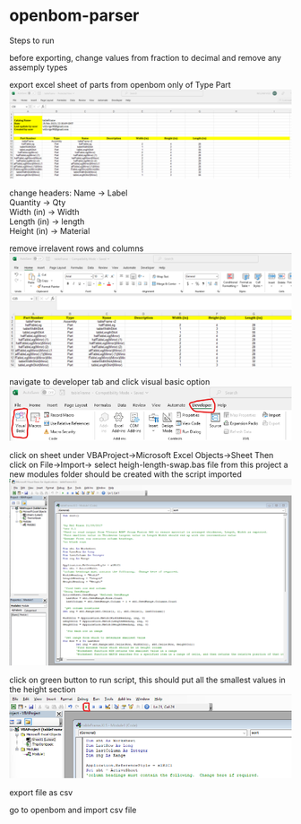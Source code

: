 # openbom-parser

Steps to run

before exporting, change values from fraction to decimal and remove any assemply types

export excel sheet of parts from openbom only of Type Part
![alt text](./images/openbom-excel-file-example.png)

change headers:
Name -> Label  
Quantity -> Qty  
Width (in) -> Width  
Length (in) -> length  
Height (in) -> Material  

remove irrelavent rows and columns
![alt text](./images/cleaned-up-openbom-excel.png)

navigate to developer tab and click visual basic option
![alt text](./images/navigate-to-visual-basic.png)

click on sheet under VBAProject->Microsoft Excel Objects->Sheet
Then click on File->Import-> select heigh-length-swap.bas file from this project
a new modules folder should be created with the script imported
![alt text](./images/imported-script.png)


click on green button to run script, this should put all the smallest values in the height section
![alt text](./images/run-button-location.png)

export file as csv

go to openbom and import csv file
